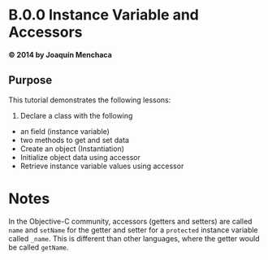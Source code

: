 # B.0.0 Instance Variable and Accessors
**© 2014 by Joaquín Menchaca**

## Purpose

This tutorial demonstrates the following lessons:

1. Declare a class with the following
* an field (instance variable)
* two methods to get and set data
* Create an object (Instantiation)
* Initialize object data using accessor
* Retrieve instance variable values using accessor

# Notes

In the Objective-C community, accessors (getters and setters) are called `name` and `setName` for the getter and setter for a `protected` instance variable called `_name`.  This is different than other languages, where the getter would be called `getName`.
